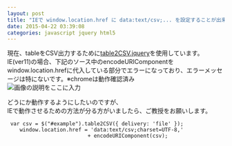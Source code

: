 ```yaml
---
layout: post
title: "IEで window.location.href に data:text/csv;... を設定することが出来ない"
date: 2015-04-22 03:39:08
categories: javascript jquery html5
---
```

<p>現在、tableをCSV出力するために<a href="http://www.kunalbabre.com/projects/table2CSV.php" rel="nofollow noreferrer">table2CSV.jquery</a>を使用しています。<br>
IE(ver11)の場合、下記のソース中のencodeURIComponentを window.location.hrefに代入している部分でエラーになっており、エラーメッセージは特にないです。※chromeは動作確認済み<br>
<img src="https://i.stack.imgur.com/IhNZA.png" alt="画像の説明をここに入力"></p>

<p>どうにか動作するようにしたいのですが、<br>
IEで動作させるための方法が分る方がいましたら、ご教授をお願いします。</p>



<pre class="lang-js prettyprint-override"><code> var csv = $("#example").table2CSV({ delivery: 'file' });
    window.location.href = 'data:text/csv;charset=UTF-8,'
                          + encodeURIComponent(csv);
</code></pre>
